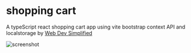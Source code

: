 # shopping cart
A typeScript react shopping cart app using vite bootstrap context API and localstorage by [Web Dev Simplified](https://www.youtube.com/c/WebDevSimplified)


![screenshot](https://user-images.githubusercontent.com/41730664/199505360-9e53bd91-6265-4a60-bd62-d73d7ba4bf3a.png)
